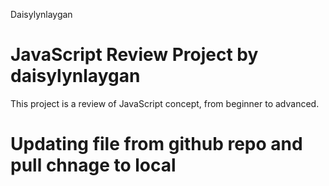 Daisylynlaygan
# JavaScript Review Project by daisylynlaygan
This project is a review of JavaScript concept, from beginner to advanced.
# Updating file from github repo and pull chnage to local
